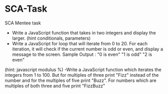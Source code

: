 # SCA-Task
SCA Mentee task
- Write a JavaScript function that takes in  two integers and display the larger. (hint conditionals, parameters)
- Write a JavaScript for loop that will iterate from 0 to 20. For each iteration, it will check if the current number is odd or even, and display a message to the screen.
Sample Output :
"0 is even"
"1 is odd"
"2 is even"

(hint: javascript modulus %)
-Write a JavaScript function which iterates the integers from 1 to 100. But for multiples of three print "Fizz" instead of the number and for the multiples of five print "Buzz". For numbers which are multiples of both three and five print "FizzBuzz"

